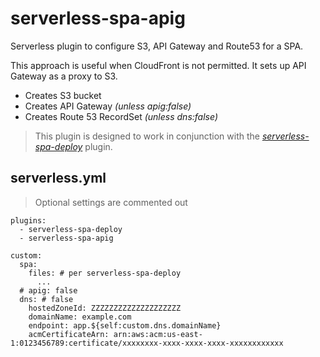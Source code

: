 # serverless-spa-apig

Serverless plugin to configure S3, API Gateway and Route53 for a SPA.

This approach is useful when CloudFront is not permitted. It sets up API Gateway as a proxy to S3.

* Creates S3 bucket
* Creates API Gateway _(unless apig:false)_
* Creates Route 53 RecordSet _(unless dns:false)_

> This plugin is designed to work in conjunction with the [_serverless-spa-deploy_](https://github.com/DanteInc/serverless-spa-deploy) plugin.

## serverless.yml

> Optional settings are commented out

```
plugins:
  - serverless-spa-deploy
  - serverless-spa-apig

custom:
  spa:
    files: # per serverless-spa-deploy
      ...
  # apig: false
  dns: # false
    hostedZoneId: ZZZZZZZZZZZZZZZZZZZZ
    domainName: example.com
    endpoint: app.${self:custom.dns.domainName}
    acmCertificateArn: arn:aws:acm:us-east-1:0123456789:certificate/xxxxxxxx-xxxx-xxxx-xxxx-xxxxxxxxxxxx
```
